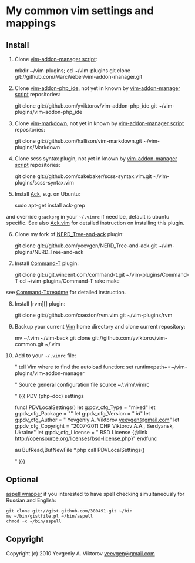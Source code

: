 My common vim settings and mappings
============

Install
-------

1. Clone [vim-addon-manager script][]:

    mkdir ~/vim-plugins; cd ~/vim-plugins
    git clone git://github.com/MarcWeber/vim-addon-manager.git

2. Clone [vim-addon-php_ide][], not yet in known by [vim-addon-manager script][] repositories:

    git clone git://github.com/yviktorov/vim-addon-php_ide.git ~/vim-plugins/vim-addon-php_ide

3. Clone [vim-markdown][], not yet in known by [vim-addon-manager script][] repositories:

    git clone git://github.com/hallison/vim-markdown.git ~/vim-plugins/Markdown

4. Clone scss syntax plugin, not yet in known by [vim-addon-manager script][] repositories:

    git clone git://github.com/cakebaker/scss-syntax.vim.git ~/vim-plugins/scss-syntax.vim

5. Install [Ack][], e.g. on Ubuntu:

    sudo apt-get install ack-grep

and override `g:ackprg` in your `~/.vimrc` if need be, default is ubuntu specific.
See also [Ack.vim][] for detailed instruction on installing this plugin.

6. Clone my fork of [NERD_Tree-and-ack][] plugin:

    git clone git://github.com/yeevgen/NERD_Tree-and-ack.git ~/vim-plugins/NERD_Tree-and-ack

7. Install [Command-T][] plugin:

    git clone git://git.wincent.com/command-t.git ~/vim-plugins/Command-T
    cd ~/vim-plugins/Command-T
    rake make

see [Command-T#readme][] for detailed instruction.

8. Install [rvm][] plugin:

    git clone git://github.com/csexton/rvm.vim.git ~/vim-plugins/rvm

9. Backup your current [Vim][] home directory and clone current repository:

    mv ~/.vim ~/vim-back
    git clone git://github.com/yviktorov/vim-common.git ~/.vim

10. Add to your `~/.vimrc` file:

    " tell Vim where to find the autoload function:
    set runtimepath+=~/vim-plugins/vim-addon-manager

    " Source general configuration file
    source ~/.vim/.vimrc

    " {{{ PDV (php-doc) settings

    func! PDVLocalSettings()
      let g:pdv_cfg_Type = "mixed"
      let g:pdv_cfg_Package = ""
      let g:pdv_cfg_Version = "  $id$"
      let g:pdv_cfg_Author = "   Yevgeniy A. Viktorov <yeevgen@gmail.com>"
      let g:pdv_cfg_Copyright = "2007-2011 CHP Viktorov A.A., Berdyansk, Ukraine"
      let g:pdv_cfg_License = "  BSD License {@link http://opensource.org/licenses/bsd-license.php}"
    endfunc

    au BufRead,BufNewFile *.php call PDVLocalSettings()

    " }}}

Optional
--------

[aspell wrapper][] if you interested to have spell checking simultaneously for Russian and English:

    git clone git://gist.github.com/380491.git ~/bin
    mv ~/bin/gistfile.pl ~/bin/aspell
    chmod +x ~/bin/aspell

Copyright
---------

Copyright (c) 2010 Yevgeniy A. Viktorov <yeevgen@gmail.com>

[vim-addon-manager script]: http://www.vim.org/scripts/script.php?script_id=2905
  "vim-addon-manager Script homepage"
[vim-addon-php_ide]: http://github.com/yviktorov/vim-addon-php_ide
  "vim-addon-php_ide"
[vim-markdown]: http://www.vim.org/scripts/script.php?script_id=2882
  "Vim-Markdown script homepage"
[vim]: http://www.vim.org
  "Vim Editor"
[aspell wrapper]: http://gist.github.com/380491
  "aspell wrapper"
[Ack]: http://betterthangrep.com/
  "ack is a tool like grep"
[Ack.vim]: https://github.com/mileszs/ack.vim
  "Vim plugin for the Perl module / CLI script 'ack'"
[NERD_Tree-and-ack]: https://github.com/yeevgen/NERD_Tree-and-ack
  "Adding search capability to NERD_Tree with ack"
[Command-T]: https://wincent.com/products/command-t
  "The Command-T plug-in for VIM provides an extremely fast, intuitive mechanism for opening files with a minimal number of keystrokes"
[Command-T#readme]: https://github.com/wincent/Command-T#readme
  "Command-T readme"
[Eclim]: http://eclim.org/
  "bring Eclipse functionality to the Vim editor"
